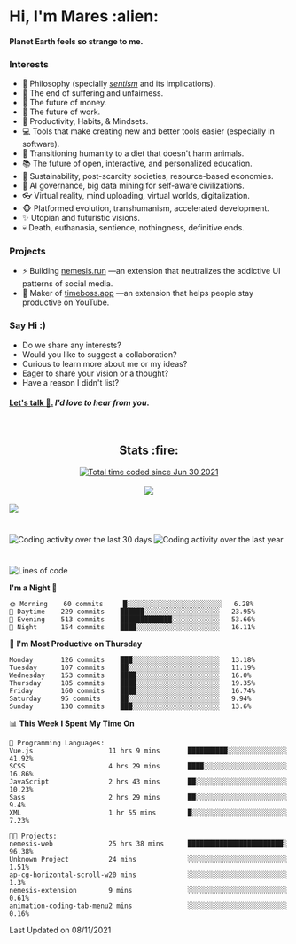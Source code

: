 <h1>Hi, I'm Mares :alien:</h1>

#### Planet Earth feels so strange to me.

### **Interests**

- 🌊 Philosophy (specially [_sentism_][sentismmedium] and its implications).
- 🎯 The end of suffering and unfairness.
- 💸 The future of money.
- 💼 The future of work.
- 🧠 Productivity, Habits, & Mindsets.
- 💻 Tools that make creating new and better tools easier (especially in software).
- 🥗 Transitioning humanity to a diet that doesn't harm animals.
- 📚 The future of open, interactive, and personalized education.
- 🌱 Sustainability, post-scarcity societies, resource-based economies.
- 🤖 AI governance, big data mining for self-aware civilizations.
- 👓 Virtual reality, mind uploading, virtual worlds, digitalization.
- 🐵 Platformed evolution, transhumanism, accelerated development.
- ✨ Utopian and futuristic visions.
- 💀 Death, euthanasia, sentience, nothingness, definitive ends.


### **Projects**

- ⚡ Building [nemesis.run](https://nemesis.run) —an extension that neutralizes the addictive UI patterns of social media.
- 💎 Maker of [timeboss.app](https://timeboss.app) —an extension that helps people stay productive on YouTube.


### **Say Hi :)**

- Do we share any interests?
- Would you like to suggest a collaboration?
- Curious to learn more about me or my ideas?
- Eager to share your vision or a thought?
- Have a reason I didn't list?

#### [Let's talk :wave:.](mailto:mareszhar@gmail.com) _I'd love to hear from you_.

[sentismmedium]: https://medium.com/@mareszhar/born-a-prisoner-a-reflection-about-life-its-struggles-and-a-plan-to-escape-d8566ce9b026

<br>

<h2 align="center">Stats :fire:</h2>

<div align="center">
  <a href="https://wakatime.com/@cfdc0e0d-4860-4b62-9ff0-cb659185525e">
    <img src="https://wakatime.com/badge/user/cfdc0e0d-4860-4b62-9ff0-cb659185525e.svg" alt="Total time coded since Jun 30 2021" />
  </a>
</div>

<br>

<div align="center">
  <img src="https://github-readme-streak-stats.herokuapp.com?user=mareszhar&theme=black-ice&hide_border=true&stroke=FFFFFF15&ring=DF8FFE&fire=DF8FFE&currStreakLabel=DF8FFE&background=1A232A&currStreakNum=86FFAB">
</div>

<!-- Add or remove this: &dates=B1AAB3FF at the end of the streak stats URL if they get bugged and aren't updating -->

<br>

<img src="https://activity-graph.herokuapp.com/graph?username=mareszhar&theme=nord&bg_color=00000000&color=979797&line=DF8FFE&point=00000000&area=true&hide_border=true">

<br>

<h1></h1>

<img src="https://wakatime.com/share/@mares/5df0ff02-9c79-41b4-b540-51dc9c65a57b.svg" alt="Coding activity over the last 30 days" />
<img src="https://wakatime.com/share/@mares/ea89ba71-f374-40af-930c-e0655909fe37.svg" alt="Coding activity over the last year" />

<h1></h1>

<!--START_SECTION:waka-->
![Lines of code](https://img.shields.io/badge/From%20Hello%20World%20I%27ve%20Written-156454%20lines%20of%20code-blue)

**I'm a Night 🦉** 

```text
🌞 Morning    60 commits     █░░░░░░░░░░░░░░░░░░░░░░░░   6.28% 
🌆 Daytime    229 commits    ██████░░░░░░░░░░░░░░░░░░░   23.95% 
🌃 Evening    513 commits    █████████████░░░░░░░░░░░░   53.66% 
🌙 Night      154 commits    ████░░░░░░░░░░░░░░░░░░░░░   16.11%

```
📅 **I'm Most Productive on Thursday** 

```text
Monday       126 commits    ███░░░░░░░░░░░░░░░░░░░░░░   13.18% 
Tuesday      107 commits    ██░░░░░░░░░░░░░░░░░░░░░░░   11.19% 
Wednesday    153 commits    ████░░░░░░░░░░░░░░░░░░░░░   16.0% 
Thursday     185 commits    ████░░░░░░░░░░░░░░░░░░░░░   19.35% 
Friday       160 commits    ████░░░░░░░░░░░░░░░░░░░░░   16.74% 
Saturday     95 commits     ██░░░░░░░░░░░░░░░░░░░░░░░   9.94% 
Sunday       130 commits    ███░░░░░░░░░░░░░░░░░░░░░░   13.6%

```


📊 **This Week I Spent My Time On** 

```text
💬 Programming Languages: 
Vue.js                   11 hrs 9 mins       ██████████░░░░░░░░░░░░░░░   41.92% 
SCSS                     4 hrs 29 mins       ████░░░░░░░░░░░░░░░░░░░░░   16.86% 
JavaScript               2 hrs 43 mins       ██░░░░░░░░░░░░░░░░░░░░░░░   10.23% 
Sass                     2 hrs 29 mins       ██░░░░░░░░░░░░░░░░░░░░░░░   9.4% 
XML                      1 hr 55 mins        █░░░░░░░░░░░░░░░░░░░░░░░░   7.23%

🐱‍💻 Projects: 
nemesis-web              25 hrs 38 mins      ████████████████████████░   96.38% 
Unknown Project          24 mins             ░░░░░░░░░░░░░░░░░░░░░░░░░   1.51% 
ap-cg-horizontal-scroll-w20 mins             ░░░░░░░░░░░░░░░░░░░░░░░░░   1.3% 
nemesis-extension        9 mins              ░░░░░░░░░░░░░░░░░░░░░░░░░   0.61% 
animation-coding-tab-menu2 mins              ░░░░░░░░░░░░░░░░░░░░░░░░░   0.16%

```


 Last Updated on 08/11/2021
<!--END_SECTION:waka-->
